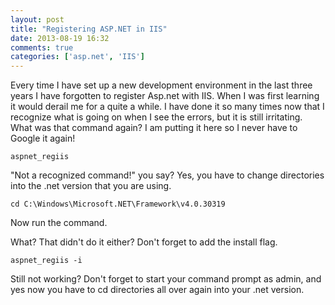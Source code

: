 ```yaml
---
layout: post
title: "Registering ASP.NET in IIS"
date: 2013-08-19 16:32
comments: true
categories: ['asp.net', 'IIS']
---
```


Every time I have set up a new development environment in the last three years I have forgotten to register Asp.net with IIS.  When I was first learning it would derail me for a quite a while.  I have done it so many times now that I recognize what is going on when I see the errors, but it is still irritating.  What was that command again?  I am putting it here so I never have to Google it again!

	aspnet_regiis

"Not a recognized command!" you say?
Yes, you have to change directories into the .net version that you are using.

	cd C:\Windows\Microsoft.NET\Framework\v4.0.30319

Now run the command.


What? That didn't do it either?  Don't forget to add the install flag.

	aspnet_regiis -i

Still not working?  Don't forget to start your command prompt as admin, and yes now you have to cd directories all over again into your .net version.  

